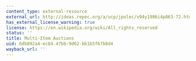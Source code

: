 ```yaml
---
content_type: external-resource
external_url: http://ideas.repec.org/a/ucp/jpolec/v94y1986i4p863-72.html
has_external_license_warning: true
license: https://en.wikipedia.org/wiki/All_rights_reserved
status: ''
title: Multi-Item Auctions
uid: 6db892a4-ec84-47bb-9d62-bb1b5f67b8d4
wayback_url: ''
---
```

